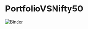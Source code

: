 # PortfolioVSNifty50

[![Binder](https://mybinder.org/badge_logo.svg)](https://mybinder.org/v2/gh/sarthakgoel31/PortfolioVSNifty50/main?filepath=Nifty50%20vs%20Portfolio.ipynb)



